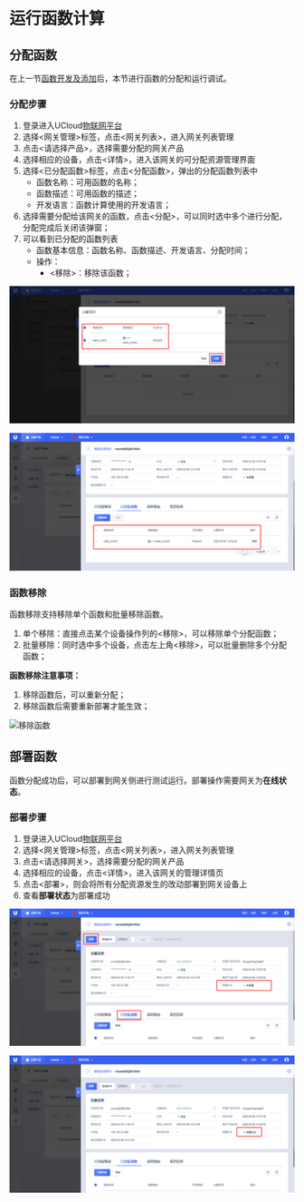 # 运行函数计算

## 分配函数

在上一节[函数开发及添加]()后，本节进行函数的分配和运行调试。

### 分配步骤

1. 登录进入UCloud[物联网平台](https://console.ucloud.cn/uiot)
2. 选择<网关管理>标签，点击<网关列表>，进入网关列表管理
3. 点击<请选择产品>，选择需要分配的网关产品
4. 选择相应的设备，点击<详情>，进入该网关的可分配资源管理界面
5. 选择<已分配函数>标签，点击<分配函数>，弹出的分配函数列表中
   - 函数名称：可用函数的名称；
   - 函数描述：可用函数的描述；
   - 开发语言：函数计算使用的开发语言；
6. 选择需要分配给该网关的函数，点击<分配>，可以同时选中多个进行分配，分配完成后关闭该弹窗；
7. 可以看到已分配的函数列表
   - 函数基本信息：函数名称、函数描述、开发语言、分配时间；
   - 操作：
     - <移除>：移除该函数；

![分配函数](../../images/分配函数.png)

![分配函数列表](../../images/分配函数列表.png)

### 函数移除

函数移除支持移除单个函数和批量移除函数。

1. 单个移除：直接点击某个设备操作列的<移除>，可以移除单个分配函数；
2. 批量移除：同时选中多个设备，点击左上角<移除>，可以批量删除多个分配函数；

**函数移除注意事项：**

1. 移除函数后，可以重新分配；
2. 移除函数后需要重新部署才能生效；

![移除函数](D:/iot_document/Ucloud/2020/UIoT-Edge/用户使用文档/uiot-edge/images/移除函数.png)

## 部署函数

函数分配成功后，可以部署到网关侧进行测试运行。部署操作需要网关为**在线状态**。

### 部署步骤

1. 登录进入UCloud[物联网平台](https://console.ucloud.cn/uiot)
2. 选择<网关管理>标签，点击<网关列表>，进入网关列表管理
3. 点击<请选择网关>，选择需要分配的网关产品
4. 选择相应的设备，点击<详情>，进入该网关的管理详情页
5. 点击<部署>，则会将所有分配资源发生的改动部署到网关设备上
6. 查看**部署状态**为部署成功

![部署函数](../../images/部署函数.png)

![函数部署成功](../../images/函数部署成功.png)



